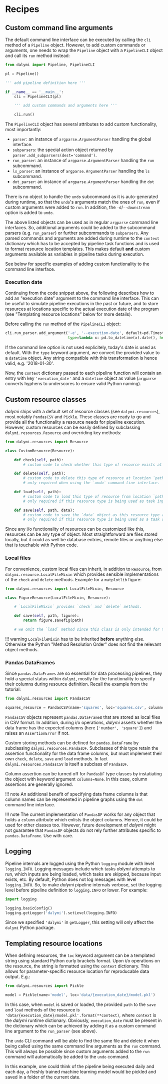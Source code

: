# Recipes

## Custom command line arguments
The default command line interface can be executed by calling the `cli` method of a `Pipeline` object. However, to add
custom commands or arguments, one needs to wrap the `Pipeline` object with a `PipelineCLI` object and call its `run`
method instead:

``` python
from dalymi import Pipeline, PipelineCLI

pl = Pipeline()

''' add pipeline definition here '''

if __name__ == '__main__':
    cli = PipelineCLI(pl)

    ''' add custom commands and arguments here '''

    cli.run()
```

The `PipelineCLI` object has several attributes to add custom functionality, most importantly:

- `parser`: an instance of `argparse.ArgumentParser` handling the global interface.
- `subparsers`: the special action object returned by `parser.add_subparsers(dest='command')`.
- `run_parser`: an instance of `argparse.ArgumentParser` handling the `run` subcommand.
- `ls_parser`: an instance of `argparse.ArgumentParser` handling the `ls` subcommand.
- `dot_parser`: an instance of `argparse.ArgumentParser` handling the `dot` subcommand.

There is no object to handle the `undo` subcommand as it is auto-generated during runtime, so that the `undo`'s
arguments match the ones of `run`, even if custom arguments were added to `run`. In addition, the `-d`/`--downstream`
option is added to `undo`.

The above listed objects can be used as in regular `argparse` command line interfaces. So, additional arguments could
be added to the subcommand parsers (e.g. `run_parser`) or further subcommands to `subparsers`.
Any parsed commands and arguments are added during runtime to the `context` dictionary which has to be accepted by
pipeline task functions and is used to format resource location templates. This makes default **and** custom arguments
available as variables in pipeline tasks during execution.

See below for specific examples of adding custom functionality to the command line interface.

### Execution date
Continuing from the code snippet above, the following describes how to add an "execution date" argument to the command
line interface. This can be useful to simulate pipeline executions in the past or future, and to store resources
at locations specific to the actual execution date of the program (see "Templating resource locations" below for more
details).

Before calling the `run` method of the `PipelineCLI` object:

``` python
cli.run_parser.add_argument('-e', '--execution-date', default=pd.Timestamp('today').date(),
                            type=lambda x: pd.to_datetime(x).date(), help='the date of execution'))
```

If the command line option is not used explicitely, today's date is used as default. With the `type` keyword argument,
we convert the provided value to a `datetime` object. Any string compatible with this transformation is hence valid,
e.g. '2018-01-30'.

Now, the `context` dictionary passed to each pipeline function will contain an entry with key `'execution_date'` and a
`datetime` object as value (`argparse` converts hyphens to underscores to ensure valid Python naming).

## Custom resource classes

_dalymi_ ships with a default set of resource classes (see `dalymi.resources`), most notably `PandasCSV` and `Pickle`.
These classes are ready to go and provide all the functionality a resource needs for pipeline execution. However,
custom resources can be easily defined by subclassing `dalymi.resources.Resource` and overriding key methods:

``` python
from dalymi.resources import Resource

class CustomResource(Resource):

    def check(self, path):
        # custom code to check whether this type of resource exists at location `path`.

    def delete(self, path):
        # custom code to delete this type of resource at location `path`.
        # only required when using the `undo` command line interface.

    def load(self, path):
        # custom code to load this type of resource from location `path`.
        # only required if this resource type is being used as task input.

    def save(self, path, data):
        # custom code to save the `data` object as this resource type at location `path`.
        # only required if this resource type is being used as a task output.
```

Since any i/o functionality of resources can be customized like this, resources can be any type of object. Most
straightforward are files stored locally, but it could as well be database entries, remote files or anything else that
is touchable with Python code.

### Local files

For convenience, custom local files can inherit, in addition to `Resource`, from `dalymi.resource.LocalFileMixin` which
provides sensible implementations of the `check` and `delete` methods. Example for a `matplotlib` figure:

``` python
from dalymi.resources import LocalFileMixin, Resource

class FigureResource(LocalFileMixin, Resource):

    # `LocalFileMixin` provides `check` and `delete` methods.

    def save(self, path, figure):
        return figure.savefig(path)

    # we omit the `load` method since this class is only intended for task output, not input.
```

!!! warning
    `LocalFileMixin` has to be inherited **before** anything else. Otherwise the Python "Method Resolution Order" does
    not find the relevant object methods.


### Pandas DataFrames

Since `pandas.DataFrames` are so essential for data processing pipelines, they hold a special status within `dalymi`,
mostly for the functionality to specify their columns during resource definition. Recall the example from the tutorial:

``` python
from dalymi.resources import PandasCSV

squares_resource = PandasCSV(name='squares', loc='squares.csv', columns=['number', 'square'])
```

`PandasCSV` objects represent `pandas.DataFrame`s that are stored as local files in CSV format. In addition, during
i/o operations, _dalymi_ asserts whether the data frame has the expected columns (here `['number', 'square']`) and
raises an `AssertionError` if not.

Custom storing methods can be defined for `pandas.DataFrame` by subclassing `dalymi.resources.PandasDF`. Subclasses of
this type retain the assertion functionality for the data frame columns, but must implement their own `check`,
`delete`, `save` and `load` methods. In fact `dalymi.resources.PandasCSV` is itself a subclass of `PandasDF`.

Column assertion can be turned off for `PandasDF` type classes by instatiating the object with keyword argument
`columns=None`. In this case, column assertions are generally ignored.

!!! note
    An additional benefit of specifying data frame columns is that column names can be represented in pipeline graphs
    using the `dot` command line interface.

!!! note
    The current implementation of `PandasDF` works for any object that holds a `column` attribute which enlists the
    object columns. Hence, it could be used for other classes too. However, future development of _dalymi_ might not
    guarantee that `PandasDF` objects do not rely further attributes specific to `pandas.DataFrame`. Use with care.


## Logging
Pipeline internals are logged using the Python `logging` module with level `logging.INFO`. Logging messages include
which tasks _dalymi_ attempts to run, which inputs are being loaded, which tasks are skipped, because input exists,
etc.
By default, Python does not log messages with level `logging.INFO`. So, to make _dalymi_ pipeline internals verbose,
set the logging level before pipeline definition to `logging.INFO` or lower. For example:

``` python
import logging

logging.basicConfig()
logging.getLogger('dalymi').setLevel(logging.INFO)
```

Since we specified `'dalymi'` in `getLogger`, this setting will only affect the `dalymi` Python package.

## Templating resource locations
When defining resources, the `loc` keyword argument can be a templated string using standard Python curly brackets
format. Upon i/o operations on the resource, the string is formatted using the `context` dictionary. This allows for
parameter-specific resource location for reproducable data output. E.g.:

``` python
from dalymi.resources import Pickle

model = Pickle(name='model', loc='data/{execution_date}/model.pkl')
```

In this case, when `model` is saved or loaded, the provided `path` to the `save` and `load` methods of the resource is
`'data/{execution_date}/model.pkl'.format(**context)`, where `context` is the _dalymi_ runtime dictionary.
Obviously, `execution_date` must be present in the dictionary which can be achieved by adding it as a custom command
line argument to the `run_parser` (see above).

The `undo` CLI command will be able to find the same file and delete it when being called using the same command line
arguments as the `run` command. This will always be possible since custom arguments added to the `run` command will
automatically be added to the `undo` command.

In this example, one could think of the pipeline being executed daily and each day, a freshly trained machine learning
model would be pickled and saved in a folder of the current date.

